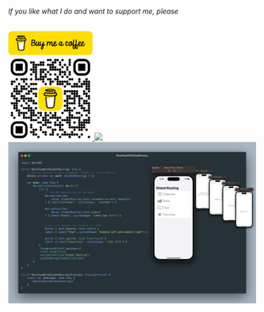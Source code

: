 ###### If you like what I do and want to support me, please

<a href="https://www.buymeacoffee.com/vfil">
<img src="../../bmc/bmc-button.png" width="170px">
<br/>
<img src="../../bmc/bmc_qr.png" width="170px">
</a>

<img src="GlobalRouting.png" width="500px">
<img src="resources/RootViewWithGlobalRouting-preview.png" width="500px">

